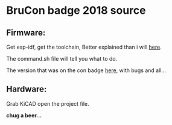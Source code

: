 # BruCon badge 2018 source

## Firmware:

Get esp-idf, get the toolchain, Better explained than i will [here](https://github.com/espressif/esp-idf/blob/master/docs/en/get-started/index.rst).

The command.sh file will tell you what to do.

The version that was on the con badge [here](https://github.com/Jegeva/BruCONbadge2018/releases/tag/BruCON0xA), with bugs and all...

## Hardware:
Grab KiCAD
open the project file.

**chug a beer...**
